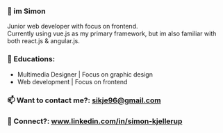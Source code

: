 ### 👋 im Simon 

Junior web developer with focus on frontend.<br />
Currently using vue.js as my primary framework, but im also familiar with both react.js & angular.js.

### 🏫 Educations:
- Multimedia Designer | Focus on graphic design
- Web development | Focus on frontend

### 📫 Want to contact me?: sikje96@gmail.com

### 👥 Connect?: www.linkedin.com/in/simon-kjellerup
